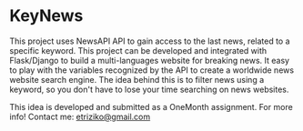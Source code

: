 # KeyNews
This project uses NewsAPI API to gain access to the last news, related to a specific keyword. This project can be developed and integrated with Flask/Django to build a multi-languages website for breaking news. It easy to play with the variables recognized by the API to create a worldwide news website search engine. The idea behind this is to filter news using a keyword, so you don't have to lose your time searching on news websites.




This idea is developed and submitted as a OneMonth assignment. 
For more info! Contact me: etriziko@gmail.com

